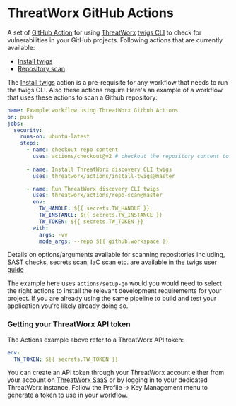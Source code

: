 # ThreatWorx GitHub Actions

A set of [GitHub Action](https://github.com/features/actions) for using [ThreatWorx](https://threatworx.io) [twigs CLI](https://threatworx.io/twigs-user-guide/) to check for
vulnerabilities in your GitHub projects. Following actions that are currently available:

- [Install twigs](install-twigs)
- [Repository scan](repo-scan)

The [Install twigs](install-twigs) action is a pre-requisite for any workflow that needs to run the twigs CLI. Also these actions require 
Here's an example of a workflow that uses these actions to scan a Github repository:

```yaml
name: Example workflow using ThreatWorx Github Actions
on: push
jobs:
  security:
    runs-on: ubuntu-latest
    steps:
      - name: checkout repo content
        uses: actions/checkout@v2 # checkout the repository content to github runner
          
      - name: Install ThreatWorx discovery CLI twigs
        uses: threatworx/actions/install-twigs@master

      - name: Run ThreatWorx discovery CLI twigs
        uses: threatworx/actions/repo-scan@master
        env: 
          TW_HANDLE: ${{ secrets.TW_HANDLE }}
          TW_INSTANCE: ${{ secrets.TW_INSTANCE }}
          TW_TOKEN: ${{ secrets.TW_TOKEN }}
        with:
          args: -vv
          mode_args: --repo ${{ github.workspace }}
```

Details on options/arguments available for scanning repositories including, SAST checks, secrets scan, IaC scan etc. are available in [the twigs user guide](https://threatworx.io/twigs-user-guide/#source-discovery)


The example here uses `actions/setup-go` would you would need to select the right actions to install the relevant development requirements for your project. If you are already using the same pipeline to build and test your application you're likely already doing so.

### Getting your ThreatWorx API token

The Actions example above refer to a ThreatWorx API token:

```yaml
env:
  TW_TOKEN: ${{ secrets.TW_TOKEN }}
```

You can create an API token through your ThreatWorx account either from your account on [ThreatWorx SaaS](https://threatworx.io/i3) or by logging in to your dedicated ThreatWorx instance. Follow the Profile -> Key Management menu to generate a token to use in your workflow.

[twigs CLI on Github]: https://github.com/threatworx/twigs 'twigs CLI'
[twigs user guide]: (https://threatworx.io/twigs-user-guide/) 'twigs user guide'
